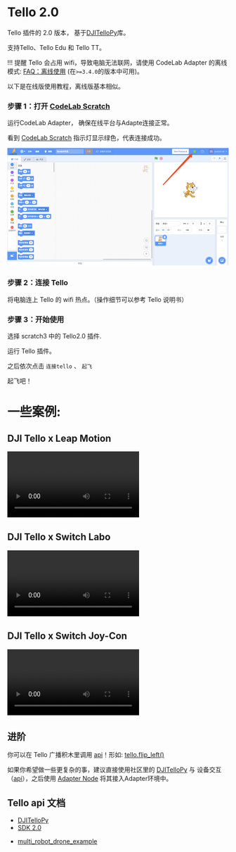 # Tello 2.0

Tello 插件的 2.0 版本， 基于[DJITelloPy](https://github.com/damiafuentes/DJITelloPy)库。

支持Tello、Tello Edu 和 Tello TT。

!!! 提醒
    Tello 会占用 wifi，导致电脑无法联网，请使用 CodeLab Adapter 的离线模式: [FAQ：离线使用](/user_guide/FAQ/#_6) (在`>=3.4.0`的版本中可用)。

以下是在线版使用教程，离线版基本相似。


### 步骤 1：打开 [CodeLab Scratch](https://scratch-beta.codelab.club)
运行CodeLab Adapter， 确保在线平台与Adapte连接正常。

看到 [CodeLab Scratch](https://scratch-beta.codelab.club) 指示灯显示绿色，代表连接成功。

![](/img/v2/codelab-scratch3.png)

<!--
下载 [CodeLab Scratch Desktop(离线版)](https://www-old.codelab.club/blog/2020/08/20/tools/)，并运行它。

![](../img/scratch3-home.png)
-->

### 步骤 2：连接 Tello

将电脑连上 Tello 的 wifi 热点。（操作细节可以参考 Tello 说明书）

### 步骤 3：开始使用

选择 scratch3 中的 Tello2.0 插件.

<!--<img width="600px" src="/img/scratch3_tello.png"/>-->



运行 Tello 插件。

<!--![](/img/870f31bff87dc33c9640280c786ca483.png)-->

之后依次点击 `连接tello` 、 `起飞`

<!--<img width="600px" src="/img/46f87c6602288de4df896243fc87a3dc.png"/>-->

起飞吧！

# 一些案例:

## DJI Tello x Leap Motion

<video width=300px src="/video/tello_leapmotion.mp4" controls="controls"></video>

## DJI Tello x Switch Labo

<video width=300px src="/video/tello_labo.mp4" controls="controls"></video>

## DJI Tello x Switch Joy-Con

<video width=300px src="/video/tello_joy_con.mp4" controls="controls"></video>

## 进阶
你可以在 Tello 广播积木里调用 [api](https://djitellopy.readthedocs.io/en/latest/tello/)！形如: [tello.flip_left()](https://djitellopy.readthedocs.io/en/latest/tello/#djitellopy.tello.Tello.flip_left)

如果你希望做一些更复杂的事，建议直接使用社区里的 [DJITelloPy](https://github.com/damiafuentes/DJITelloPy) 与 设备交互（[api](https://djitellopy.readthedocs.io/en/latest/tello/)），之后使用 [Adapter Node](https://adapter.codelab.club/dev_guide/Adapter-Node/) 将其接入Adapter环境中。

## Tello api 文档
*  [DJITelloPy](https://github.com/damiafuentes/DJITelloPy)
*  [SDK 2.0](https://dl-cdn.ryzerobotics.com/downloads/Tello/Tello%20SDK%202.0%20User%20Guide.pdf)

<!--
*  [TelloPy](https://github.com/hanyazou/TelloPy)
*  [Tello-Python](https://github.com/dji-sdk/Tello-Python)
-->

*  [multi_robot_drone_example](https://robomaster-dev.readthedocs.io/zh_CN/latest/python_sdk/multi_robot_drone_example.html)


    